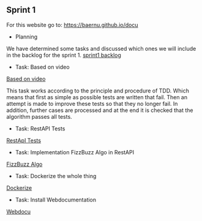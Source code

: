 ## Sprint 1

For this website go to: https://baernu.github.io/docu


- Planning

We have determined some tasks and discussed which ones we will include in the backlog for the sprint 1.
[sprint1 backlog](https://github.com/orgs/bfhmea4/projects/4/views/4?layout=board)

- Task: Based on video

[Based on video](https://github.com/bfhmea4/mea4_02_repository/issues/2)

This task works according to the principle and procedure of TDD. Which means that first as simple as possible 
tests are written that fail. Then an attempt is made to improve these tests so that they no longer fail. 
In addition, further cases are processed and at the end it is checked that the algorithm passes all tests.

- Task: RestAPI Tests

[RestApI Tests](https://github.com/bfhmea4/mea4_02_repository/issues/4)



- Task: Implementation FizzBuzz Algo in RestAPI

[FizzBuzz Algo](https://github.com/bfhmea4/mea4_02_repository/issues/5)



- Task: Dockerize the whole thing

[Dockerize](https://github.com/bfhmea4/mea4_02_repository/issues/6)



- Task: Install Webdocumentation

[Webdocu](https://github.com/bfhmea4/mea4_02_repository/issues/3)